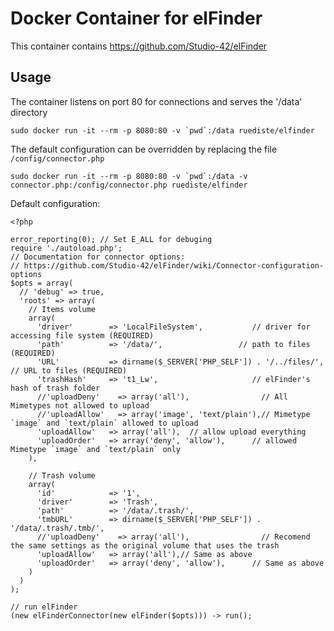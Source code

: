 # Docker Container for elFinder

This container contains https://github.com/Studio-42/elFinder

## Usage
The container listens on port 80 for connections and serves the
'/data' directory

    sudo docker run -it --rm -p 8080:80 -v `pwd`:/data ruediste/elfinder

The default configuration can be overridden by replacing the file `/config/connector.php`

    sudo docker run -it --rm -p 8080:80 -v `pwd`:/data -v connector.php:/config/connector.php ruediste/elfinder

Default configuration:

```
<?php

error_reporting(0); // Set E_ALL for debuging
require './autoload.php';
// Documentation for connector options:
// https://github.com/Studio-42/elFinder/wiki/Connector-configuration-options
$opts = array(
  // 'debug' => true,
  'roots' => array(
    // Items volume
    array(
      'driver'        => 'LocalFileSystem',           // driver for accessing file system (REQUIRED)
      'path'          => '/data/',                 // path to files (REQUIRED)
      'URL'           => dirname($_SERVER['PHP_SELF']) . '/../files/', // URL to files (REQUIRED)
      'trashHash'     => 't1_Lw',                     // elFinder's hash of trash folder
      //'uploadDeny'    => array('all'),                // All Mimetypes not allowed to upload
      //'uploadAllow'   => array('image', 'text/plain'),// Mimetype `image` and `text/plain` allowed to upload
      'uploadAllow'   => array('all'),  // allow upload everything
      'uploadOrder'   => array('deny', 'allow'),      // allowed Mimetype `image` and `text/plain` only
    ),

    // Trash volume
    array(
      'id'            => '1',
      'driver'        => 'Trash',
      'path'          => '/data/.trash/',
      'tmbURL'        => dirname($_SERVER['PHP_SELF']) . '/data/.trash/.tmb/',
      //'uploadDeny'    => array('all'),                // Recomend the same settings as the original volume that uses the trash
      'uploadAllow'   => array('all'),// Same as above
      'uploadOrder'   => array('deny', 'allow'),      // Same as above
    )
  )
);

// run elFinder
(new elFinderConnector(new elFinder($opts))) -> run();
```
